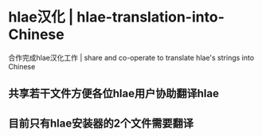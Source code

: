 # hlae汉化 | hlae-translation-into-Chinese
合作完成hlae汉化工作 | share and co-operate to translate hlae's strings into Chinese

## 共享若干文件方便各位hlae用户协助翻译hlae

## 目前只有hlae安装器的2个文件需要翻译
